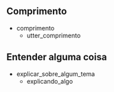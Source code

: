 ## Comprimento
* comprimento
  - utter_comprimento

## Entender alguma coisa
* explicar_sobre_algum_tema
	- explicando_algo